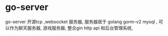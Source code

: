 # go-server 
 
go-server 开源tcp ,websocket 服务器, 服务器居于 golang  gorm-v2 mysql ,
可以作为聊天服务器, 游戏服务器,
整合gin  http api 和后台管理系统,
 
